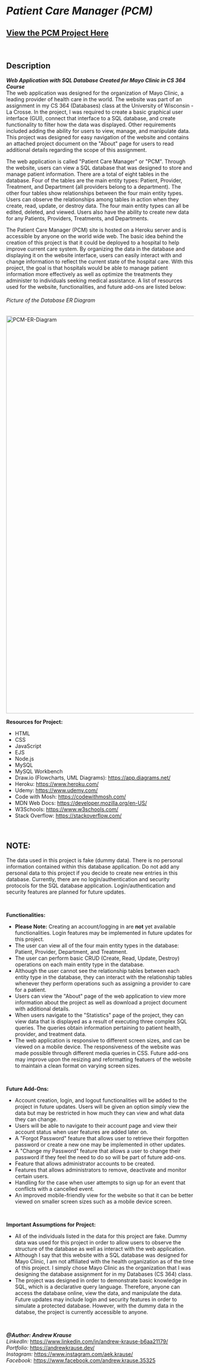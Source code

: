 # **_Patient Care Manager (PCM)_**
## **[View the PCM Project Here](https://patient-care-manager.herokuapp.com/)**

<p>&nbsp;</p>

## **Description**

**_Web Application with SQL Database Created for Mayo Clinic in CS 364 Course_** <br/>
The web application was designed for the organization of Mayo Clinic, a leading provider of health care in the world. The website was part of an assignment in my CS 364 (Databases) class at the University of Wisconsin - La Crosse. In the project, I was required to create a basic graphical user interface (GUI), connect that interface to a SQL database, and create functionality to filter how the data was displayed. Other requirements included adding the ability for users to view, manage, and manipulate data. This project was designed for easy navigation of the website and contains an attached project document on the "About" page for users to read additional details regarding the scope of this assignment. 

The web application is called "Patient Care Manager" or "PCM". Through the website, users can view a SQL database that was designed to store and manage patient information. There are a total of eight tables in the database. Four of the tables are the main entity types: Patient, Provider, Treatment, and Department (all providers belong to a department). The other four tables show relationships between the four main entity types. Users can observe the relationships among tables in action when they create, read, update, or destroy data. The four main entity types can all be edited, deleted, and viewed. Users also have the ability to create new data for any Patients, Providers, Treatments, and Departments.

The Patient Care Manager (PCM) site is hosted on a Heroku server and is accessible by anyone on the world wide web. The basic idea behind the creation of this project is that it could be deployed to a hospital to help improve current care system. By organizing the data in the database and displaying it on the website interface, users can easily interact with and change information to reflect the current state of the hospital care. With this project, the goal is that hospitals would be able to manage patient information more effectively as well as optimize the treatments they administer to individuals seeking medical assistance. A list of resources used for the website, functionalities, and future add-ons are listed below:


###### Picture of the Database ER Diagram
<img width="1069" alt="PCM-ER-Diagram" src="https://user-images.githubusercontent.com/57727121/166434710-7ba58ad7-adf7-47c2-9c9c-6ab58b85160e.png">


**Resources for Project:**

- HTML
- CSS
- JavaScript
- EJS
- Node.js
- MySQL
- MySQL Workbench
- Draw.io (Flowcharts, UML Diagrams): https://app.diagrams.net/
- Heroku: https://www.heroku.com/
- Udemy: https://www.udemy.com/
- Code with Mosh: https://codewithmosh.com/
- MDN Web Docs: https://developer.mozilla.org/en-US/
- W3Schools: https://www.w3schools.com/
- Stack Overflow: https://stackoverflow.com/

<p>&nbsp;</p>

## **NOTE:**

The data used in this project is fake (dummy data). There is no personal information contained within this database application. Do not add any personal data to this project if you decide to create new entries in this database. Currently, there are no login/authentication and security protocols for the SQL database application. Login/authentication and security features are planned for future updates.

<p>&nbsp;</p>

**Functionalities:**

- **Please Note:** Creating an account/logging in are **not** yet available functionalities. Login features may be implemented in future updates for this project.
- The user can view all of the four main entity types in the database: Patient, Provider, Department, and Treatment.
- The user can perform basic CRUD (Create, Read, Update, Destroy) operations on each main entity type in the database. 
- Although the user cannot see the relationship tables between each entity type in the database, they can interact with the relationship tables whenever they perform operations such as assigning a provider to care for a patient.
- Users can view the "About" page of the web application to view more information about the project as well as download a project document with additional details.
- When users navigate to the "Statistics" page of the project, they can view data that is displayed as a result of executing three complex SQL queries. The queries obtain information pertaining to patient health, provider, and treatment data.
- The web application is responsive to different screen sizes, and can be viewed on a mobile device. The responsiveness of the website was made possible through different media queries in CSS. Future add-ons may improve upon the resizing and reformatting featuers of the website to maintain a clean format on varying screen sizes.

<p>&nbsp;</p>

**Future Add-Ons:**

- Account creation, login, and logout functionalities will be added to the project in future updates. Users will be given an option simply view the data but may be restricted in how much they can view and what data they can change.
- Users will be able to navigate to their account page and view their account status when user features are added later on.
- A "Forgot Password" feature that allows user to retrieve their forgotten password or create a new one may be implemented in other updates.
- A "Change my Password" feature that allows a user to change their password if they feel the need to do so will be part of future add-ons.
- Feature that allows administrator accounts to be created.
- Features that allows administrators to remove, deactivate and monitor certain users.
- Handling for the case when user attempts to sign up for an event that conflicts with a cancelled event. 
- An improved mobile-friendly view for the website so that it can be better viewed on smaller screen sizes such as a mobile device screen.

<p>&nbsp;</p>

**Important Assumptions for Project:**

- All of the individuals listed in the data for this project are fake. Dummy data was used for this project in order to allow users to observe the structure of the database as well as interact with the web application.
- Although I say that this website with a SQL database was designed for Mayo Clinic, I am not affiliated with the health organization as of the time of this project. I simply chose Mayo Clinic as the organization that I was designing the database assignment for in my Databases (CS 364) class.
- The project was designed in order to demonstrate basic knowledge in SQL, which is a declarative query language. Therefore, anyone can access the database online, view the data, and manipulate the data. Future updates may include login and security features in order to simulate a protected database. However, with the dummy data in the databse, the project is currently accessible to anyone.

<p>&nbsp;</p>

**_@Author: Andrew Krause_** <br/>
*LinkedIn:* https://www.linkedin.com/in/andrew-krause-b6aa21179/ <br/>
*Portfolio:* https://andrewkrause.dev/ <br/>
*Instagram:* https://www.instagram.com/aek.krause/ <br/>
*Facebook:* https://www.facebook.com/andrew.krause.35325 <br/>
